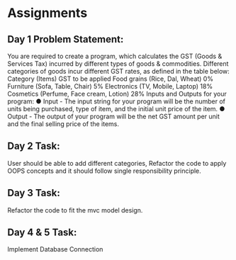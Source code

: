 # Assignments

## Day 1 Problem Statement:
You are required to create a program, which calculates the GST (Goods & Services Tax) incurred by different types of goods & commodities.
 Different categories of goods incur different GST rates, as defined in the table below:
  Category (Items)
 GST to be applied
   Food grains (Rice, Dal, Wheat)
 0%
   Furniture (Sofa, Table, Chair)
 5%
   Electronics (TV, Mobile, Laptop)
 18%
   Cosmetics (Perfume, Face cream, Lotion)
 28%
  Inputs and Outputs for your program:
● Input - The input string for your program will be the number of units being purchased, type of item, and the initial unit price of the item.
● Output - The output of your program will be the net GST amount per unit and the final selling price of the items.

## Day 2 Task: 
User should be able to add different categories,
Refactor the code to apply OOPS concepts and it should follow single responsibility principle.

## Day 3 Task:
Refactor the code to fit the mvc model design.

## Day 4 & 5 Task:
Implement Database Connection
